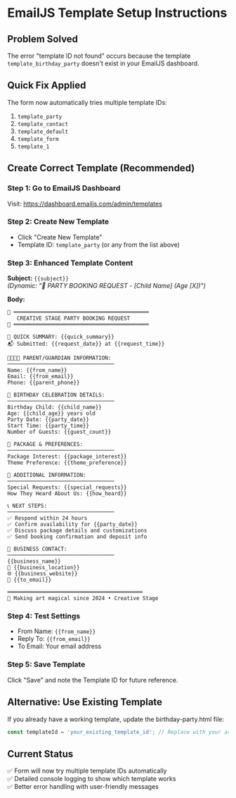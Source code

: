 # EmailJS Template Setup Instructions

## Problem Solved
The error "template ID not found" occurs because the template `template_birthday_party` doesn't exist in your EmailJS dashboard.

## Quick Fix Applied
The form now automatically tries multiple template IDs:
1. `template_party`
2. `template_contact` 
3. `template_default`
4. `template_form`
5. `template_1`

## Create Correct Template (Recommended)

### Step 1: Go to EmailJS Dashboard
Visit: https://dashboard.emailjs.com/admin/templates

### Step 2: Create New Template
- Click "Create New Template"
- Template ID: `template_party` (or any from the list above)

### Step 3: Enhanced Template Content
**Subject:** `{{subject}}`  
*(Dynamic: "🎉 PARTY BOOKING REQUEST - [Child Name] (Age [X])")*

**Body:**
```
🎨 ═══════════════════════════════════════════
   CREATIVE STAGE PARTY BOOKING REQUEST
🎨 ═══════════════════════════════════════════

📅 QUICK SUMMARY: {{quick_summary}}
📬 Submitted: {{request_date}} at {{request_time}}

👨‍👩‍👧‍👦 PARENT/GUARDIAN INFORMATION:
──────────────────────────────────
Name: {{from_name}}
Email: {{from_email}}
Phone: {{parent_phone}}

🎂 BIRTHDAY CELEBRATION DETAILS:
──────────────────────────────────
Birthday Child: {{child_name}}
Age: {{child_age}} years old
Party Date: {{party_date}}
Start Time: {{party_time}}
Number of Guests: {{guest_count}}

🎁 PACKAGE & PREFERENCES:
──────────────────────────────────
Package Interest: {{package_interest}}
Theme Preference: {{theme_preference}}

💬 ADDITIONAL INFORMATION:
──────────────────────────────────
Special Requests: {{special_requests}}
How They Heard About Us: {{how_heard}}

📞 NEXT STEPS:
──────────────────────────────────
✅ Respond within 24 hours
✅ Confirm availability for {{party_date}}
✅ Discuss package details and customizations
✅ Send booking confirmation and deposit info

🏢 BUSINESS CONTACT:
──────────────────────────────────
{{business_name}}
📍 {{business_location}}
🌐 {{business_website}}
📧 {{to_email}}

═══════════════════════════════════════════
🎨 Making art magical since 2024 • Creative Stage
```

### Step 4: Test Settings
- From Name: `{{from_name}}`
- Reply To: `{{from_email}}`
- To Email: Your email address

### Step 5: Save Template
Click "Save" and note the Template ID for future reference.

## Alternative: Use Existing Template
If you already have a working template, update the birthday-party.html file:

```javascript
const templateId = 'your_existing_template_id'; // Replace with your actual template ID
```

## Current Status
✅ Form will now try multiple template IDs automatically  
✅ Detailed console logging to show which template works  
✅ Better error handling with user-friendly messages